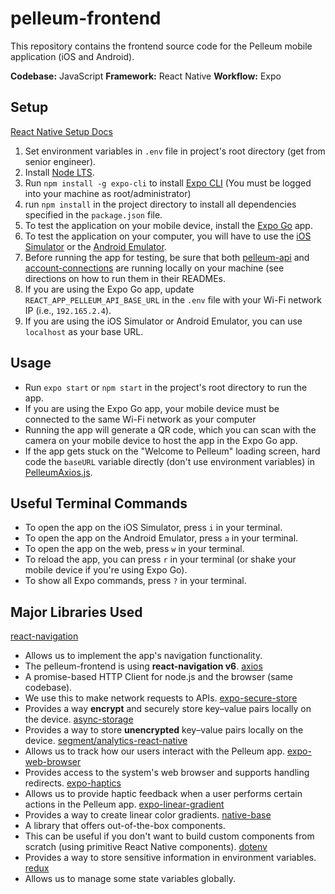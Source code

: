 # pelleum-frontend

This repository contains the frontend source code for the Pelleum mobile application (iOS and Android).

**Codebase:** JavaScript
**Framework:** React Native
**Workflow:** Expo

## Setup

[React Native Setup Docs](https://reactnative.dev/docs/environment-setup)

1. Set environment variables in `.env` file in project's root directory (get from senior engineer).
2. Install [Node LTS](https://nodejs.org/en/download/).
3. Run `npm install -g expo-cli` to install [Expo CLI](https://docs.expo.dev/) (You must be logged into your machine as root/administrator)    
4. run `npm install` in the project directory to install all dependencies specified in the `package.json` file.
5. To test the application on your mobile device, install the [Expo Go](https://expo.dev/client) app.
6. To test the application on your computer, you will have to use the [iOS Simulator](https://docs.expo.dev/workflow/ios-simulator/) or the [Android Emulator](https://docs.expo.dev/workflow/android-studio-emulator/).
7. Before running the app for testing, be sure that both [pelleum-api](https://github.com/pelleum/pelleum-api) and [account-connections](https://github.com/pelleum/account-connections) are running locally on your machine (see directions on how to run them in their READMEs.
8. If you are using the Expo Go app, update `REACT_APP_PELLEUM_API_BASE_URL` in the `.env` file with your Wi-Fi network IP (i.e., `192.165.2.4`).
9. If you are using the iOS Simulator or Android Emulator, you can use `localhost` as your base URL.

## Usage

- Run `expo start` or `npm start` in the project's root directory to run the app.
- If you are using the Expo Go app, your mobile device must be connected to the same Wi-Fi network as your computer
- Running the app will generate a QR code, which you can scan with the camera on your mobile device to host the app in the Expo Go app.
- If the app gets stuck on the "Welcome to Pelleum" loading screen, hard code the `baseURL` variable directly (don't use environment variables) in [PelleumAxios.js](./src/api/axios/PelleumAxios.js).

## Useful Terminal Commands
- To open the app on the iOS Simulator, press `i` in your terminal.
- To open the app on the Android Emulator, press `a` in your terminal.
- To open the app on the web, press `w` in your terminal.
- To reload the app, you can press `r` in your terminal (or shake your mobile device if you're using Expo Go).
- To show all Expo commands, press `?` in your terminal.

## Major Libraries Used
[react-navigation](https://reactnavigation.org/docs/getting-started)
- Allows us to implement the app's navigation functionality.
- The pelleum-frontend is using **react-navigation v6**.
[axios](https://github.com/axios/axios)
- A promise-based HTTP Client for node.js and the browser (same codebase).
- We use this to make network requests to APIs.
[expo-secure-store](https://docs.expo.dev/versions/latest/sdk/securestore/)
- Provides a way **encrypt** and securely store key–value pairs locally on the device.
[async-storage](https://docs.expo.dev/versions/latest/sdk/async-storage/)
- Provides a way to store **unencrypted** key–value pairs locally on the device.
[segment/analytics-react-native](https://github.com/segmentio/analytics-react-native#readme)
- Allows us to track how our users interact with the Pelleum app.
[expo-web-browser](https://docs.expo.dev/versions/latest/sdk/webbrowser/)
- Provides access to the system's web browser and supports handling redirects.
[expo-haptics](https://docs.expo.dev/versions/latest/sdk/haptics/)
- Allows us to provide haptic feedback when a user performs certain actions in the Pelleum app.
[expo-linear-gradient](https://docs.expo.dev/versions/latest/sdk/linear-gradient/)
- Provides a way to create linear color gradients.
[native-base](https://docs.nativebase.io/)
- A library that offers out-of-the-box components.
- This can be useful if you don't want to build custom components from scratch (using primitive React Native components).
[dotenv](https://github.com/motdotla/dotenv)
- Provides a way to store sensitive information in environment variables.
[redux](https://github.com/reduxjs/redux)
- Allows us to manage some state variables globally.
